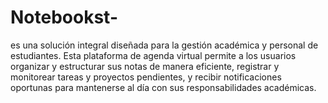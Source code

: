 # Notebookst-
 es una solución integral diseñada para la gestión académica y personal de estudiantes. Esta plataforma de agenda virtual permite a los usuarios organizar y estructurar sus notas de manera eficiente, registrar y monitorear tareas y proyectos pendientes, y recibir notificaciones oportunas para mantenerse al día con sus responsabilidades académicas.

